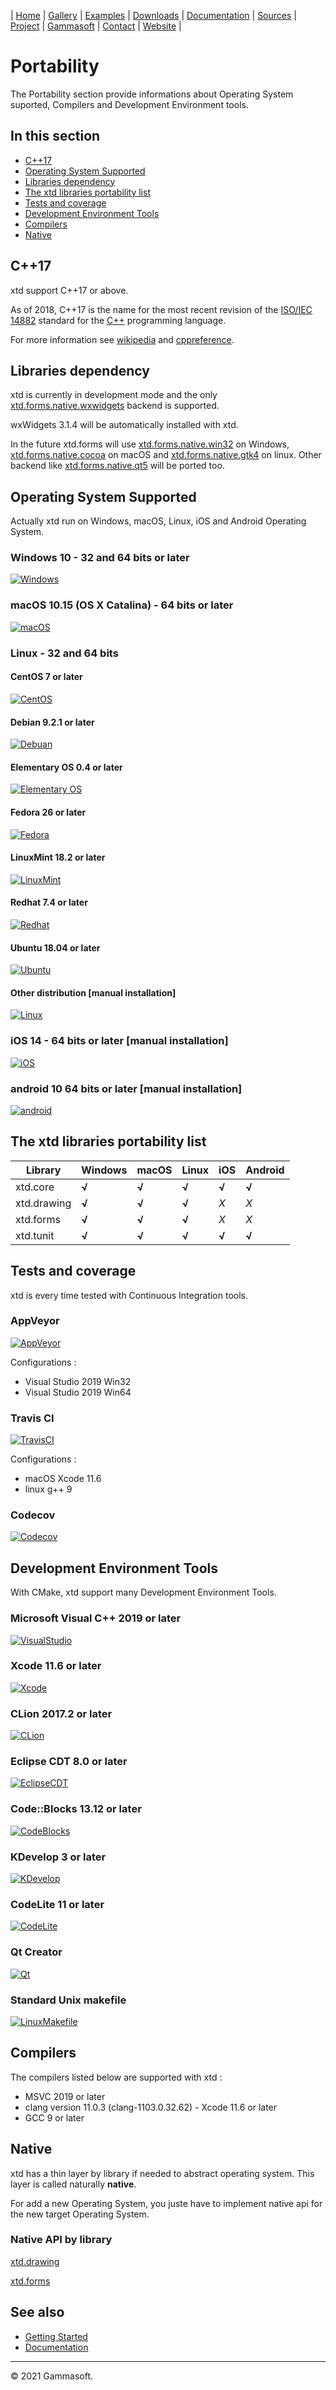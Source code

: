 ﻿| [Home](home.md) | [Gallery](gallery.md) | [Examples](examples.md) | [Downloads](downloads.md) | [Documentation](documentation.md) | [Sources](https://github.com/gammasoft71/xtd) | [Project](https://sourceforge.net/projects/xtdpro/) | [Gammasoft](gammasoft.md)  | [Contact](contact.md) | [Website](https://gammasoft71.wixsite.com/xtdpro) |# PortabilityThe Portability section provide informations about Operating System suported, Compilers and Development Environment tools.## In this section* [C++17](#c++17)* [Operating System Supported](#operating-system-supported)* [Libraries dependency](#libraries-dependency)* [The xtd libraries portability list](#the-xtd-libraries-portability-list)* [Tests and coverage](#tests-and-coverage)* [Development Environment Tools](#development-environment-tools)* [Compilers](#compilers)* [Native](#native)## C++17xtd support C++17 or above.As of 2018, C++17 is the name for the most recent revision of the [ISO/IEC 14882](https://en.wikipedia.org/wiki/ISO/IEC_14882) standard for the [C++](https://en.wikipedia.org/wiki/C%2B%2B) programming language.For more information see [wikipedia](https://en.wikipedia.org/wiki/C%2B%2B17) and [cppreference](https://en.cppreference.com/).## Libraries dependencyxtd is currently in development mode and the only [xtd.forms.native.wxwidgets](https://github.com/gammasoft71/xtd_forms/tree/master/src/xtd_forms_native_wxwidgets/README.md) backend is supported.wxWidgets 3.1.4 will be automatically installed with xtd.In the future xtd.forms will use [xtd.forms.native.win32](https://github.com/gammasoft71/xtd_forms/tree/master/src/xtd_forms_native_win32/README.md) on Windows, [xtd.forms.native.cocoa](https://github.com/gammasoft71/xtd_forms/tree/master/src/xtd_forms_native_cocoa/README.md) on macOS and [xtd.forms.native.gtk4](https://github.com/gammasoft71/xtd_forms/tree/master/src/xtd_forms_native_gtk4/README.md) on linux. Other backend like [xtd.forms.native.qt5](https://github.com/gammasoft71/xtd_forms/tree/master/src/xtd_forms_native_qt5/README.md) will be ported too.## Operating System SupportedActually xtd run on Windows, macOS, Linux, iOS and Android Operating System.### Windows 10 - 32 and 64 bits or later[![Windows](pictures/os/Windows.png)](https://microsoft.com/windows)### macOS 10.15 (OS X Catalina) - 64 bits or later[![macOS](pictures/os/macOS.png)](https://apple.com/macos/)### Linux - 32 and 64 bits#### CentOS 7 or later[![CentOS](pictures/os/CentOS.png)](https://centos.org)#### Debian 9.2.1 or later[![Debuan](pictures/os/Debian.png)](https://debian.org)#### Elementary OS 0.4 or later[![Elementary OS](pictures/os/ElementaryOS.png)](https://elementary.io)#### Fedora 26 or later[![Fedora](pictures/os/Fedora.png)](https://getfedora.org)#### LinuxMint 18.2 or later[![LinuxMint](pictures/os/LinuxMint.png)](https://linuxmint.com)#### Redhat 7.4 or later[![Redhat](pictures/os/Redhat.png)](https://redhat.com)#### Ubuntu 18.04 or later[![Ubuntu](pictures/os/Ubuntu.png)](https://ubuntu.com)#### Other distribution [manual installation][![Linux](pictures/os/Linux.png)](https://linux.org)### iOS 14 - 64 bits or later [manual installation][![iOS](pictures/os/iOS.png)](https://apple.com/ios)### android 10 64 bits or later [manual installation][![android](pictures/os/Android.png)](https://android.com)## The xtd libraries portability list| Library     | Windows | macOS | Linux | iOS   | Android ||-------------|---------|-------|-------|-------|---------|| xtd.core    | **√**   | **√** | **√** | **√** | **√**   || xtd.drawing | **√**   | **√** | **√** | *X*   | *X*     || xtd.forms   | **√**   | **√** | **√** | *X*   | *X*     || xtd.tunit   | **√**   | **√** | **√** | **√** | **√**   |## Tests and coveragextd is every time tested with Continuous Integration tools.### AppVeyor[![AppVeyor](pictures/ci/AppVeyor.png)](https://ci.appveyor.com)Configurations :* Visual Studio 2019 Win32* Visual Studio 2019 Win64### Travis CI[![TravisCI](pictures/ci/TravisCI.png)](https://travis-ci.com)Configurations :* macOS Xcode 11.6* linux g++ 9### Codecov[![Codecov](pictures/ci/Codecov.png)](https://codecov.io)## Development Environment ToolsWith CMake, xtd support many Development Environment Tools.### Microsoft Visual C++ 2019 or later[![VisualStudio](pictures/dev_tools/VisualStudio.png)](https://visualstudio.com)### Xcode 11.6 or later[![Xcode](pictures/dev_tools/Xcode.png)](https://developer.apple.com/xcode)### CLion 2017.2 or later[![CLion](pictures/dev_tools/CLion.png)](https://jetbrains.com/clion)### Eclipse CDT 8.0 or later[![EclipseCDT](pictures/dev_tools/EclipseCDT.png)](https://eclipse.org/cdt)### Code::Blocks 13.12 or later[![CodeBlocks](pictures/dev_tools/CodeBlocks.png)](http://codeblocks.org)### KDevelop 3 or later[![KDevelop](pictures/dev_tools/KDevelop.png)](https://kdevelop.org)### CodeLite 11 or later[![CodeLite](pictures/dev_tools/CodeLite.png)](https://codelite.org)### Qt Creator[![Qt](pictures/dev_tools/QtCreator.png)](https://qt.io)### Standard Unix makefile[![LinuxMakefile](pictures/dev_tools/LinuxMakefile.png)](https://www.gnu.org/software/make/)## CompilersThe compilers listed below are supported with xtd :* MSVC 2019 or later* clang version 11.0.3 (clang-1103.0.32.62) - Xcode 11.6 or later* GCC 9 or later## Nativextd has a thin layer by library if needed to abstract operating system. This layer is called naturally **native**.For add a new Operating System, you juste have to implement native api for the new target Operating System.### Native API by library[xtd.drawing](https://github.com/gammasoft71/xtd_drawing/tree/master/src/xtd_drawing_native)[xtd.forms](https://github.com/gammasoft71/xtd_forms/tree/master/src/xtd_forms_native)## See also* [Getting Started](getting_started.md)* [Documentation](documentation.md)______________________________________________________________________________________________© 2021 Gammasoft.